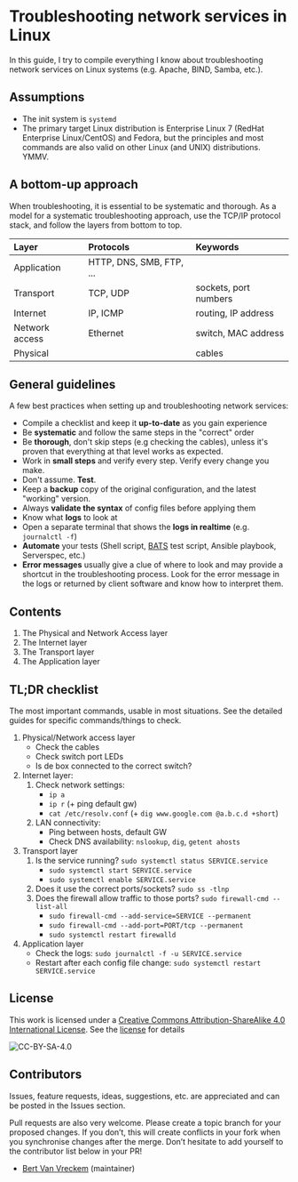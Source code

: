 # Troubleshooting network services in Linux

In this guide, I try to compile everything I know about troubleshooting network services on Linux systems (e.g. Apache, BIND, Samba, etc.).

## Assumptions

- The init system is `systemd`
- The primary target Linux distribution is Enterprise Linux 7 (RedHat Enterprise Linux/CentOS) and Fedora, but the principles and most commands are also valid on other Linux (and UNIX) distributions. YMMV.

## A bottom-up approach

When troubleshooting, it is essential to be systematic and thorough. As a model for a systematic troubleshooting approach, use the TCP/IP protocol stack, and follow the layers from bottom to top.

| Layer          | Protocols                | Keywords              |
| :---           | :---                     | :---                  |
| Application    | HTTP, DNS, SMB, FTP, ... |                       |
| Transport      | TCP, UDP                 | sockets, port numbers |
| Internet       | IP, ICMP                 | routing, IP address   |
| Network access | Ethernet                 | switch, MAC address   |
| Physical       |                          | cables                |

## General guidelines

A few best practices when setting up and troubleshooting network services:

* Compile a checklist and keep it **up-to-date** as you gain experience
* Be **systematic** and follow the same steps in the "correct" order
* Be **thorough**, don't skip steps (e.g checking the cables), unless it's proven that everything at that level works as expected.
* Work in **small steps** and verify every step. Verify every change you make.
* Don't assume. **Test**.
* Keep a **backup** copy of the original configuration, and the latest "working" version.
* Always **validate the syntax** of config files before applying them
* Know what **logs** to look at
* Open a separate terminal that shows the **logs in realtime** (e.g. `journalctl -f`)
* **Automate** your tests (Shell script, [BATS](https://github.com/sstephenson/bats) test script, Ansible playbook, Serverspec, etc.)
* **Error messages** usually give a clue of where to look and may provide a shortcut in the troubleshooting process. Look for the error message in the logs or returned by client software and know how to interpret them.

## Contents

1. The Physical and Network Access layer
2. The Internet layer
3. The Transport layer
4. The Application layer

## TL;DR checklist

The most important commands, usable in most situations. See the detailed guides for specific commands/things to check.

1. Physical/Network access layer
    - Check the cables
    - Check switch port LEDs
    - Is de box connected to the correct switch?
2. Internet layer:
    1. Check network settings:
        - `ip a`
        - `ip r` (+ ping default gw)
        - `cat /etc/resolv.conf` (+ `dig www.google.com @a.b.c.d +short`)
    2. LAN connectivity:
        - Ping between hosts, default GW
        - Check DNS availability: `nslookup`, `dig`, `getent ahosts`
4. Transport layer
    1. Is the service running? `sudo systemctl status SERVICE.service`
        - `sudo systemctl start SERVICE.service`
        - `sudo systemctl enable SERVICE.service`
    2. Does it use the correct ports/sockets? `sudo ss -tlnp`
    3. Does the firewall allow traffic to those ports? `sudo firewall-cmd --list-all`
        - `sudo firewall-cmd --add-service=SERVICE --permanent`
        - `sudo firewall-cmd --add-port=PORT/tcp --permanent`
        - `sudo systemctl restart firewalld`
5. Application layer
    - Check the logs: `sudo journalctl -f -u SERVICE.service`
    - Restart after each config file change: `sudo systemctl restart SERVICE.service`

## License

This work is licensed under a [Creative Commons Attribution-ShareAlike 4.0 International License](https://creativecommons.org/licenses/by-sa/4.0/). See the [license](LICENSE.txt) for details

![CC-BY-SA-4.0](https://i.creativecommons.org/l/by-sa/4.0/88x31.png)

## Contributors

Issues, feature requests, ideas, suggestions, etc. are appreciated and can be posted in the Issues section.

Pull requests are also very welcome. Please create a topic branch for your proposed changes. If you don’t, this will create conflicts in your fork when you synchronise changes after the merge. Don’t hesitate to add yourself to the contributor list below in your PR!

- [Bert Van Vreckem](https://github.com/bertvv/) (maintainer)
